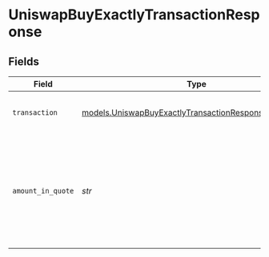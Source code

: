 # UniswapBuyExactlyTransactionResponse


## Fields

| Field                                                                                                                                                                                                      | Type                                                                                                                                                                                                       | Required                                                                                                                                                                                                   | Description                                                                                                                                                                                                |
| ---------------------------------------------------------------------------------------------------------------------------------------------------------------------------------------------------------- | ---------------------------------------------------------------------------------------------------------------------------------------------------------------------------------------------------------- | ---------------------------------------------------------------------------------------------------------------------------------------------------------------------------------------------------------- | ---------------------------------------------------------------------------------------------------------------------------------------------------------------------------------------------------------- |
| `transaction`                                                                                                                                                                                              | [models.UniswapBuyExactlyTransactionResponseTransaction](../models/uniswapbuyexactlytransactionresponsetransaction.md)                                                                                     | :heavy_check_mark:                                                                                                                                                                                         | The unsigned transaction data. User must sign and broadcast to network.                                                                                                                                    |
| `amount_in_quote`                                                                                                                                                                                          | *str*                                                                                                                                                                                                      | :heavy_check_mark:                                                                                                                                                                                         | The estimated amount in for the transaction. The actual input amount for this transaction is guaranteed be within the acceptable threshold, defined by the `max_slippage_percent`, relative to this quote. |